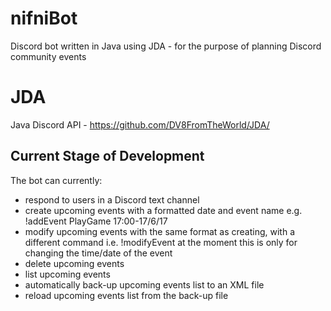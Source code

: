 # nifniBot
Discord bot written in Java using JDA - for the purpose of planning Discord community events

# JDA
Java Discord API - https://github.com/DV8FromTheWorld/JDA/

## Current Stage of Development
The bot can currently: 
* respond to users in a Discord text channel
* create upcoming events with a formatted date and event name e.g. !addEvent PlayGame 17:00-17/6/17
* modify upcoming events with the same format as creating, with a different command i.e. !modifyEvent
  at the moment this is only for changing the time/date of the event
* delete upcoming events
* list upcoming events
* automatically back-up upcoming events list to an XML file
* reload upcoming events list from the back-up file
